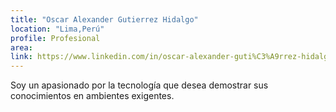 ```yaml
---
title: "Oscar Alexander Gutierrez Hidalgo"
location: "Lima,Perú"
profile: Profesional
area: 
link: https://www.linkedin.com/in/oscar-alexander-guti%C3%A9rrez-hidalgo-4ab162165/
---
```


Soy un apasionado por la tecnología que desea demostrar sus conocimientos en ambientes exigentes.